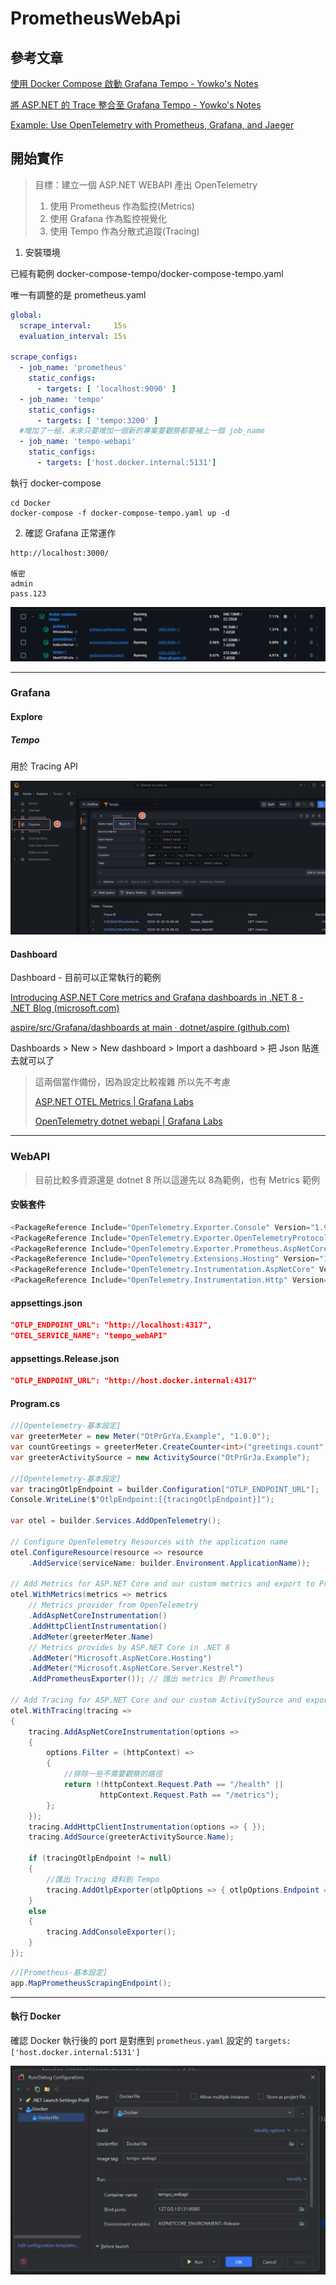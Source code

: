 # PrometheusWebApi


## 參考文章

[使用 Docker Compose 啟動 Grafana Tempo - Yowko's Notes](https://blog.yowko.com/docker-compose-grafana-tempo/)

[將 ASP.NET 的 Trace 整合至 Grafana Tempo - Yowko's Notes](https://blog.yowko.com/aspdotnet-tempo/)

[Example: Use OpenTelemetry with Prometheus, Grafana, and Jaeger](https://learn.microsoft.com/en-us/dotnet/core/diagnostics/observability-prgrja-example)

## 開始實作

> 目標：建立一個 ASP.NET WEBAPI 產出 OpenTelemetry
> 1. 使用 Prometheus 作為監控(Metrics)
> 2. 使用 Grafana 作為監控視覺化
> 3. 使用 Tempo 作為分散式追蹤(Tracing)


1. 安裝環境

已經有範例 docker-compose-tempo/docker-compose-tempo.yaml 

唯一有調整的是  prometheus.yaml 

```yaml
global:
  scrape_interval:     15s
  evaluation_interval: 15s

scrape_configs:
  - job_name: 'prometheus'
    static_configs:
      - targets: [ 'localhost:9090' ]
  - job_name: 'tempo'
    static_configs:
      - targets: [ 'tempo:3200' ]
  #增加了一組，未來只要增加一個新的專案要觀察都要補上一個 job_name
  - job_name: 'tempo-webapi'
    static_configs:
      - targets: ['host.docker.internal:5131']

```

執行 docker-compose

```
cd Docker
docker-compose -f docker-compose-tempo.yaml up -d
```

2. 確認 Grafana 正常運作
```
http://localhost:3000/

帳密
admin
pass.123
```

![image-20241003174630409](Images/docker_2.png)

---

### Grafana

#### Explore 

##### Tempo

用於 Tracing API 

![image-20241003173939576](Images/Grafana_1.png)

#### Dashboard

Dashboard - 目前可以正常執行的範例

[Introducing ASP.NET Core metrics and Grafana dashboards in .NET 8 - .NET Blog (microsoft.com)](https://devblogs.microsoft.com/dotnet/introducing-aspnetcore-metrics-and-grafana-dashboards-in-dotnet-8/?hide_banner=true)

[aspire/src/Grafana/dashboards at main · dotnet/aspire (github.com)](https://github.com/dotnet/aspire/tree/main/src/Grafana/dashboards)

Dashboards > New > New dashboard > Import a dashboard > 把 Json 貼進去就可以了

> 這兩個當作備份，因為設定比較複雜 所以先不考慮
>
> [ASP.NET OTEL Metrics | Grafana Labs](https://grafana.com/grafana/dashboards/17706-asp-net-otel-metrics/)
>
> [OpenTelemetry dotnet webapi | Grafana Labs](https://grafana.com/grafana/dashboards/20568-opentelemetry-dotnet-webapi/)

---

### WebAPI

> 目前比較多資源還是 dotnet 8 所以這邊先以 8為範例，也有 Metrics 範例

#### 安裝套件

```csharp
<PackageReference Include="OpenTelemetry.Exporter.Console" Version="1.9.0" />
<PackageReference Include="OpenTelemetry.Exporter.OpenTelemetryProtocol" Version="1.9.0" />
<PackageReference Include="OpenTelemetry.Exporter.Prometheus.AspNetCore" Version="1.9.0-beta.2" />
<PackageReference Include="OpenTelemetry.Extensions.Hosting" Version="1.9.0" />
<PackageReference Include="OpenTelemetry.Instrumentation.AspNetCore" Version="1.9.0" />
<PackageReference Include="OpenTelemetry.Instrumentation.Http" Version="1.9.0" />
```

#### appsettings.json

```json
"OTLP_ENDPOINT_URL": "http://localhost:4317",
"OTEL_SERVICE_NAME": "tempo_webAPI"
```

#### appsettings.Release.json

```json
"OTLP_ENDPOINT_URL": "http://host.docker.internal:4317"
```

#### Program.cs

```csharp
//[Opentelemetry-基本設定]
var greeterMeter = new Meter("OtPrGrYa.Example", "1.0.0");
var countGreetings = greeterMeter.CreateCounter<int>("greetings.count", description: "Counts the number of greetings");
var greeterActivitySource = new ActivitySource("OtPrGrJa.Example");

//[Opentelemetry-基本設定]
var tracingOtlpEndpoint = builder.Configuration["OTLP_ENDPOINT_URL"];
Console.WriteLine($"OtlpEndpoint:[{tracingOtlpEndpoint}]");

var otel = builder.Services.AddOpenTelemetry();

// Configure OpenTelemetry Resources with the application name
otel.ConfigureResource(resource => resource
    .AddService(serviceName: builder.Environment.ApplicationName));

// Add Metrics for ASP.NET Core and our custom metrics and export to Prometheus
otel.WithMetrics(metrics => metrics
    // Metrics provider from OpenTelemetry
    .AddAspNetCoreInstrumentation()
    .AddHttpClientInstrumentation()
    .AddMeter(greeterMeter.Name)
    // Metrics provides by ASP.NET Core in .NET 8
    .AddMeter("Microsoft.AspNetCore.Hosting")
    .AddMeter("Microsoft.AspNetCore.Server.Kestrel")
    .AddPrometheusExporter()); // 匯出 metrics 到 Prometheus

// Add Tracing for ASP.NET Core and our custom ActivitySource and export to Jaeger
otel.WithTracing(tracing =>
{
    tracing.AddAspNetCoreInstrumentation(options =>
    {
        options.Filter = (httpContext) =>
        {
            //排除一些不需要觀察的路徑
            return !(httpContext.Request.Path == "/health" || 
                    httpContext.Request.Path == "/metrics");
        };
    });
    tracing.AddHttpClientInstrumentation(options => { });
    tracing.AddSource(greeterActivitySource.Name);

    if (tracingOtlpEndpoint != null)
    {
        //匯出 Tracing 資料到 Tempo
        tracing.AddOtlpExporter(otlpOptions => { otlpOptions.Endpoint = new Uri(tracingOtlpEndpoint); });
    }
    else
    {
        tracing.AddConsoleExporter();
    }
});

```

```csharp
//[Prometheus-基本設定]
app.MapPrometheusScrapingEndpoint();
```

---

#### 執行 Docker

確認 Docker 執行後的 port 是對應到 `prometheus.yaml` 設定的 `targets: ['host.docker.internal:5131']` 

![image-20241003175009319](Images/webAPI_1.png)
